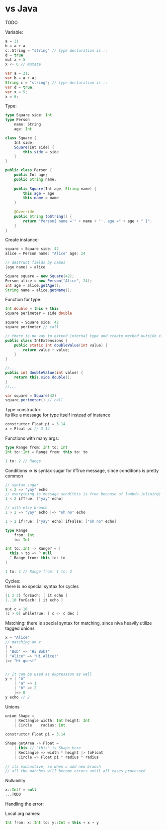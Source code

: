 # vs Java
TODO

Variable:

```Scala
a = 21
b = a + a
c::String = "string" // type declaration is ::
d = true
mut x = 5
x <- 6 // mutate
```

```Java
var a = 21; 
var b = a + a;
String c = "string"; // type declaration is ::
var d = true;
var x = 5;
x = 6;
```


Type:

```Scala
type Square side: Int
type Person
    name: String
    age: Int
```

```Java
class Square {
    Int side;
    Square(Int side) {
        this.side = side
    }
}

public class Person {
    public Int age;
    public String name;
    
    public Square(Int age, String name) {
        this.age = age
        this.name = name
    }
    
    @Override
    public String toString() {
        return "Person{ name ='" + name + "', age =" + age + " }";
    }
}
```


Create instance:
```Scala
square = Square side: 42
alice = Person name: "Alice" age: 24

// destruct fields by names
{age name} = alice
```

```Java 
Square square = new Square(42);
Person alice = new Person("Alice", 24);
int age = alice.getAge();
String name = alice.getName();
```

Function for type:

```Scala
Int double = this + this
Square perimeter = side double

square = Square side: 42
square perimeter // call
```

```Java
// there is no way to extend internal type and create method outside class
public class IntExtensions {
    public static int doubleValue(int value) {
        return value + value;
    }
}

//...
public int doubleValue(int value) {
    return this.side.double();
}
//...

var square = Square(42)
square.perimeter() // call

```

Type constructor:  
its like a message for type itself instead of instance
```Scala
constructor Float pi = 3.14
x = Float pi // 3.14
```

Functions with many args:
```Scala
type Range from: Int to: Int
Int to::Int = Range from: this to: to

1 to: 2 // Range
```

Conditions
=> is syntax sugar for ifTrue message, since conditions is pretty common
```Scala
// syntax sugar
1 < 2 => "yay" echo
// everything is message send(this is free because of lambda-inlining)
1 < 2 ifTrue: ["yay" echo]

// with else branch
1 > 2 => "yay" echo |=> "oh no" echo

1 > 2 ifTrue: ["yay" echo] ifFalse: ["oh no" echo]

type Range 
    from: Int 
    to: Int

Int to::Int -> Range? = [
  this > to => ^ null 
  ^ Range from: this to: to
]

1 to: 2 // Range from: 1 to: 2
```

Cycles:  
there is no special syntax for cycles
```Scala
{1 2 3} forEach: [ it echo ]
1..10 forEach: [ it echo ]

mut c = 10
[c > 0] whileTrue: [ c <- c dec ]
```

Matching:
there is special syntax for matching, since niva heavily utilize tagged unions
```Scala
x = "Alice"
// matching on x
| x
| "Bob" => "Hi Bob!"
| "Alice" => "Hi Alice!"
|=> "Hi guest"


// It can be used as expression as well
y = | "b"
    | "a" => 1
    | "b" => 2
    |=> 0
y echo // 2
```

Unions

```Scala
union Shape =
    | Rectangle width: Int height: Int
    | Circle    radius: Int
    
constructor Float pi = 3.14

Shape getArea -> Float = 
    | this // "this" is Shape here
    | Rectangle => width * height |> toFloat
    | Circle => Float pi * radius * radius
    
// its exhaustive, so when u add new branch 
// all the matches will become errors until all cases processed
```

Nullability
```Scala
x::Int? = null
...TODO
```

Handling the error:



Local arg names:
```Scala
Int from: x::Int to: y::Int = this + x + y
```